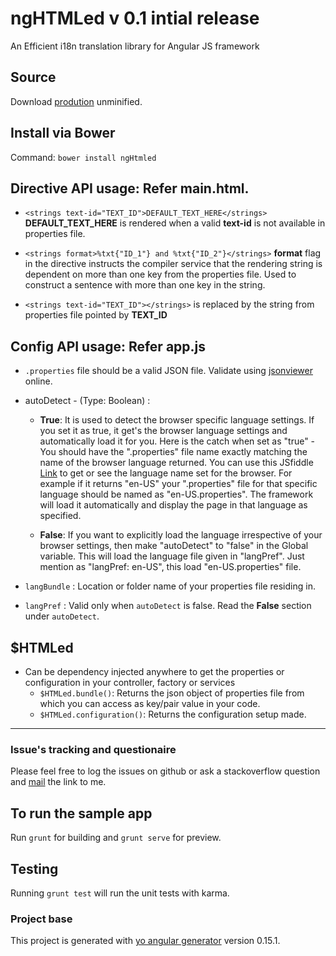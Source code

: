 # ngHTMLed v 0.1 intial release

An Efficient i18n translation library for Angular JS framework

## Source

Download [prodution](https://github.com/nirus/ngHTMLed/blob/master/app/dist/nghtmled.js) unminified.

## Install via Bower

Command: `bower install ngHtmled`

## Directive API usage: Refer **main.html**.

- `<strings text-id="TEXT_ID">DEFAULT_TEXT_HERE</strings>` 
   **DEFAULT_TEXT_HERE** is rendered when a valid **text-id** is not available in properties file.
   
- `<strings format>%txt{"ID_1"} and %txt{"ID_2"}</strings>`
    **format** flag in the directive instructs the compiler service that the rendering string is dependent on more than one key from the properties file.
    Used to construct a sentence with more than one key in the string.
    
- `<strings text-id="TEXT_ID"></strings>` **<string>** is replaced by the string from properties file pointed by **TEXT_ID**

## Config API usage: Refer **app.js**

- `.properties` file should be a valid JSON file. Validate using [jsonviewer](https://www.google.co.in/url?sa=t&rct=j&q=&esrc=s&source=web&cd=1&cad=rja&uact=8&sqi=2&ved=0ahUKEwi1psOrpf_LAhUTCo4KHdjqDc4QFggbMAA&url=http%3A%2F%2Fjsonviewer.stack.hu%2F&usg=AFQjCNHJDRSyTyJVSkQj5iOdT6arjm1-fQ&bvm=bv.118817766,d.c2E) online. 
- autoDetect - (Type: Boolean) : 

     - **True**: It is used to detect the browser specific language settings. If you set it as true, it get's the browser language settings and automatically load it for you. Here is the catch when set as "true" - You should have the ".properties" file name exactly matching the name of the browser language returned. You can use this JSfiddle [Link](http://jsfiddle.net/nirus/9FVTf/) to get or see the language name set for the browser. For example if it returns "en-US" your ".properties" file for that specific language should be named as "en-US.properties". The framework will load it automatically and display the page in that language as specified.

     - **False**: If you want to explicitly load the language irrespective of your browser settings, then make "autoDetect" to "false" in the Global variable. This will load the language file given in "langPref". Just mention as "langPref: en-US", this load "en-US.properties" file.
 
- `langBundle` : Location or folder name of your properties file residing in.
- `langPref` :  Valid only when `autoDetect` is false. Read the **False** section under `autoDetect`.

## $HTMLed

- Can be dependency injected anywhere to get the properties or configuration in your controller, factory or services
    - `$HTMLed.bundle()`: Returns the json object of properties file from which you can access as key/pair value in your code.
    - `$HTMLed.configuration()`: Returns the configuration setup made. 

--------
### Issue's tracking and questionaire

Please feel free to log the issues on github or ask a stackoverflow question and [mail](mailto:nirus@live.in) the link to me.

## To run the sample app

Run `grunt` for building and `grunt serve` for preview.

## Testing

Running `grunt test` will run the unit tests with karma.

### Project base
This project is generated with [yo angular generator](https://github.com/yeoman/generator-angular)
version 0.15.1.